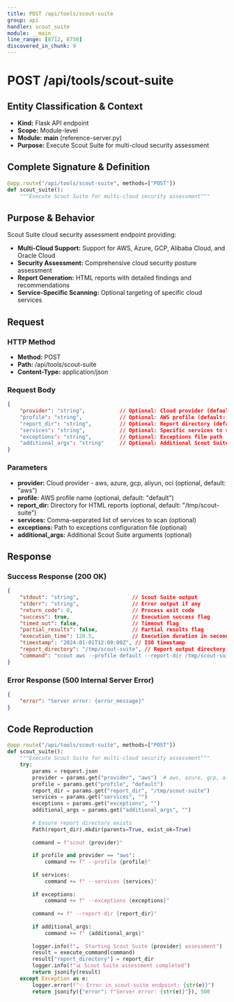 ```yaml
---
title: POST /api/tools/scout-suite
group: api
handler: scout_suite
module: __main__
line_range: [8712, 8750]
discovered_in_chunk: 9
---
```


# POST /api/tools/scout-suite

## Entity Classification & Context
- **Kind:** Flask API endpoint
- **Scope:** Module-level
- **Module:** __main__ (reference-server.py)
- **Purpose:** Execute Scout Suite for multi-cloud security assessment

## Complete Signature & Definition
```python
@app.route("/api/tools/scout-suite", methods=["POST"])
def scout_suite():
    """Execute Scout Suite for multi-cloud security assessment"""
```

## Purpose & Behavior
Scout Suite cloud security assessment endpoint providing:
- **Multi-Cloud Support:** Support for AWS, Azure, GCP, Alibaba Cloud, and Oracle Cloud
- **Security Assessment:** Comprehensive cloud security posture assessment
- **Report Generation:** HTML reports with detailed findings and recommendations
- **Service-Specific Scanning:** Optional targeting of specific cloud services

## Request

### HTTP Method
- **Method:** POST
- **Path:** /api/tools/scout-suite
- **Content-Type:** application/json

### Request Body
```json
{
    "provider": "string",           // Optional: Cloud provider (default: "aws")
    "profile": "string",            // Optional: AWS profile (default: "default")
    "report_dir": "string",         // Optional: Report directory (default: "/tmp/scout-suite")
    "services": "string",           // Optional: Specific services to scan
    "exceptions": "string",         // Optional: Exceptions file path
    "additional_args": "string"     // Optional: Additional Scout Suite arguments
}
```

### Parameters
- **provider:** Cloud provider - aws, azure, gcp, aliyun, oci (optional, default: "aws")
- **profile:** AWS profile name (optional, default: "default")
- **report_dir:** Directory for HTML reports (optional, default: "/tmp/scout-suite")
- **services:** Comma-separated list of services to scan (optional)
- **exceptions:** Path to exceptions configuration file (optional)
- **additional_args:** Additional Scout Suite arguments (optional)

## Response

### Success Response (200 OK)
```json
{
    "stdout": "string",                 // Scout Suite output
    "stderr": "string",                 // Error output if any
    "return_code": 0,                   // Process exit code
    "success": true,                    // Execution success flag
    "timed_out": false,                 // Timeout flag
    "partial_results": false,           // Partial results flag
    "execution_time": 120.5,            // Execution duration in seconds
    "timestamp": "2024-01-01T12:00:00Z", // ISO timestamp
    "report_directory": "/tmp/scout-suite", // Report output directory
    "command": "scout aws --profile default --report-dir /tmp/scout-suite" // Actual command executed
}
```

### Error Response (500 Internal Server Error)
```json
{
    "error": "Server error: {error_message}"
}
```

## Code Reproduction
```python
@app.route("/api/tools/scout-suite", methods=["POST"])
def scout_suite():
    """Execute Scout Suite for multi-cloud security assessment"""
    try:
        params = request.json
        provider = params.get("provider", "aws")  # aws, azure, gcp, aliyun, oci
        profile = params.get("profile", "default")
        report_dir = params.get("report_dir", "/tmp/scout-suite")
        services = params.get("services", "")
        exceptions = params.get("exceptions", "")
        additional_args = params.get("additional_args", "")
        
        # Ensure report directory exists
        Path(report_dir).mkdir(parents=True, exist_ok=True)
        
        command = f"scout {provider}"
        
        if profile and provider == "aws":
            command += f" --profile {profile}"
        
        if services:
            command += f" --services {services}"
        
        if exceptions:
            command += f" --exceptions {exceptions}"
        
        command += f" --report-dir {report_dir}"
        
        if additional_args:
            command += f" {additional_args}"
        
        logger.info(f"☁️  Starting Scout Suite {provider} assessment")
        result = execute_command(command)
        result["report_directory"] = report_dir
        logger.info(f"📊 Scout Suite assessment completed")
        return jsonify(result)
    except Exception as e:
        logger.error(f"💥 Error in scout-suite endpoint: {str(e)}")
        return jsonify({"error": f"Server error: {str(e)}"}), 500
```
